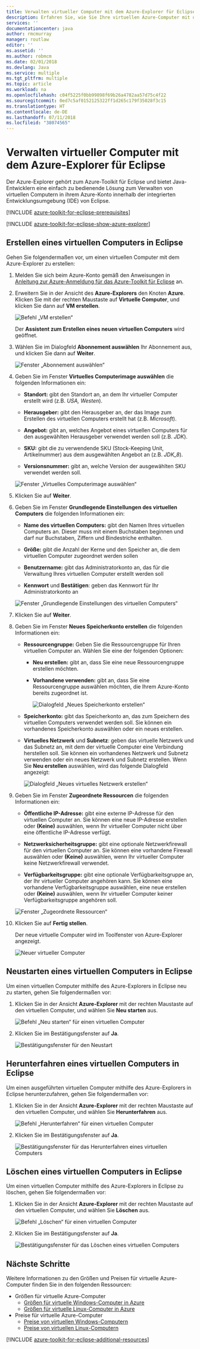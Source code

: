 ```yaml
---
title: Verwalten virtueller Computer mit dem Azure-Explorer für Eclipse
description: Erfahren Sie, wie Sie Ihre virtuellen Azure-Computer mit dem Azure-Explorer für Eclipse verwalten.
services: ''
documentationcenter: java
author: rmcmurray
manager: routlaw
editor: ''
ms.assetid: ''
ms.author: robmcm
ms.date: 02/01/2018
ms.devlang: Java
ms.service: multiple
ms.tgt_pltfrm: multiple
ms.topic: article
ms.workload: na
ms.openlocfilehash: c04f5225f0bb99898f69b26a4782aa57d75c4f22
ms.sourcegitcommit: 0ed7c5af0152125322ff1d265c179f35028f3c15
ms.translationtype: HT
ms.contentlocale: de-DE
ms.lasthandoff: 07/11/2018
ms.locfileid: "38074565"
---
```

# <a name="manage-virtual-machines-by-using-the-azure-explorer-for-eclipse"></a>Verwalten virtueller Computer mit dem Azure-Explorer für Eclipse

Der Azure-Explorer gehört zum Azure-Toolkit für Eclipse und bietet Java-Entwicklern eine einfach zu bedienende Lösung zum Verwalten von virtuellen Computern in ihrem Azure-Konto innerhalb der integrierten Entwicklungsumgebung (IDE) von Eclipse.

[!INCLUDE [azure-toolkit-for-eclipse-prerequisites](../includes/azure-toolkit-for-eclipse-prerequisites.md)]

[!INCLUDE [azure-toolkit-for-eclipse-show-azure-explorer](../includes/azure-toolkit-for-eclipse-show-azure-explorer.md)]

## <a name="create-a-virtual-machine-in-eclipse"></a>Erstellen eines virtuellen Computers in Eclipse

Gehen Sie folgendermaßen vor, um einen virtuellen Computer mit dem Azure-Explorer zu erstellen:

1. Melden Sie sich beim Azure-Konto gemäß den Anweisungen in [Anleitung zur Azure-Anmeldung für das Azure-Toolkit für Eclipse](https://docs.microsoft.com/java/azure/eclipse/azure-toolkit-for-eclipse-sign-in-instructions) an.

2. Erweitern Sie in der Ansicht des **Azure-Explorers** den Knoten **Azure**. Klicken Sie mit der rechten Maustaste auf **Virtuelle Computer**, und klicken Sie dann auf **VM erstellen**.

   ![Befehl „VM erstellen“][CR01]  

   Der **Assistent zum Erstellen eines neuen virtuellen Computers** wird geöffnet.

3. Wählen Sie im Dialogfeld **Abonnement auswählen** Ihr Abonnement aus, und klicken Sie dann auf **Weiter**.

   ![Fenster „Abonnement auswählen“][CR02]

4. Geben Sie im Fenster **Virtuelles Computerimage auswählen** die folgenden Informationen ein:

   * **Standort:** gibt den Standort an, an dem Ihr virtueller Computer erstellt wird (z.B. *USA, Westen*).

   * **Herausgeber:** gibt den Herausgeber an, der das Image zum Erstellen des virtuellen Computers erstellt hat (z.B. *Microsoft*).

   * **Angebot:** gibt an, welches Angebot eines virtuellen Computers für den ausgewählten Herausgeber verwendet werden soll (z.B. *JDK*).

   * **SKU:** gibt die zu verwendende SKU (Stock-Keeping Unit, Artikelnummer) aus dem ausgewählten Angebot an (z.B. *JDK_8*).

   * **Versionsnummer:** gibt an, welche Version der ausgewählten SKU verwendet werden soll.

   ![Fenster „Virtuelles Computerimage auswählen“][CR03]

5. Klicken Sie auf **Weiter**.

6. Geben Sie im Fenster **Grundlegende Einstellungen des virtuellen Computers** die folgenden Informationen ein:

   * **Name des virtuellen Computers:** gibt den Namen Ihres virtuellen Computers an. Dieser muss mit einem Buchstaben beginnen und darf nur Buchstaben, Ziffern und Bindestriche enthalten.

   * **Größe:** gibt die Anzahl der Kerne und den Speicher an, die dem virtuellen Computer zugeordnet werden sollen

   * **Benutzername:** gibt das Administratorkonto an, das für die Verwaltung Ihres virtuellen Computer erstellt werden soll

   * **Kennwort** und **Bestätigen**: geben das Kennwort für Ihr Administratorkonto an

   ![Fenster „Grundlegende Einstellungen des virtuellen Computers“][CR04]

7. Klicken Sie auf **Weiter**.

8. Geben Sie im Fenster **Neues Speicherkonto erstellen** die folgenden Informationen ein:

   * **Ressourcengruppe:** Geben Sie die Ressourcengruppe für Ihren virtuellen Computer an. Wählen Sie eine der folgenden Optionen:
     * **Neu erstellen:** gibt an, dass Sie eine neue Ressourcengruppe erstellen möchten.
     * **Vorhandene verwenden:** gibt an, dass Sie eine Ressourcengruppe auswählen möchten, die Ihrem Azure-Konto bereits zugeordnet ist.

       ![Dialogfeld „Neues Speicherkonto erstellen“][CR05]

   * **Speicherkonto:** gibt das Speicherkonto an, das zum Speichern des virtuellen Computers verwendet werden soll. Sie können ein vorhandenes Speicherkonto auswählen oder ein neues erstellen.

   * **Virtuelles Netzwerk** und **Subnetz**: geben das virtuelle Netzwerk und das Subnetz an, mit dem der virtuelle Computer eine Verbindung herstellen soll. Sie können ein vorhandenes Netzwerk und Subnetz verwenden oder ein neues Netzwerk und Subnetz erstellen. Wenn Sie **Neu erstellen** auswählen, wird das folgende Dialogfeld angezeigt:

      ![Dialogfeld „Neues virtuelles Netzwerk erstellen“][CR06]

9. Geben Sie im Fenster **Zugeordnete Ressourcen** die folgenden Informationen ein:

   * **Öffentliche IP-Adresse:** gibt eine externe IP-Adresse für den virtuellen Computer an. Sie können eine neue IP-Adresse erstellen oder **(Keine)** auswählen, wenn Ihr virtueller Computer nicht über eine öffentliche IP-Adresse verfügt.

   * **Netzwerksicherheitsgruppe:** gibt eine optionale Netzwerkfirewall für den virtuellen Computer an. Sie können eine vorhandene Firewall auswählen oder **(Keine)** auswählen, wenn Ihr virtueller Computer keine Netzwerkfirewall verwendet.

   * **Verfügbarkeitsgruppe:** gibt eine optionale Verfügbarkeitsgruppe an, der Ihr virtueller Computer angehören kann. Sie können eine vorhandene Verfügbarkeitsgruppe auswählen, eine neue erstellen oder **(Keine)** auswählen, wenn Ihr virtueller Computer keiner Verfügbarkeitsgruppe angehören soll.

   ![Fenster „Zugeordnete Ressourcen“][CR07]

10. Klicken Sie auf **Fertig stellen**.  

    Der neue virtuelle Computer wird im Toolfenster von Azure-Explorer angezeigt.

    ![Neuer virtueller Computer][CR08]

## <a name="restart-a-virtual-machine-in-eclipse"></a>Neustarten eines virtuellen Computers in Eclipse

Um einen virtuellen Computer mithilfe des Azure-Explorers in Eclipse neu zu starten, gehen Sie folgendermaßen vor:

1. Klicken Sie in der Ansicht **Azure-Explorer** mit der rechten Maustaste auf den virtuellen Computer, und wählen Sie **Neu starten** aus.

   ![Befehl „Neu starten“ für einen virtuellen Computer][RE01]

1. Klicken Sie im Bestätigungsfenster auf **Ja**.

   ![Bestätigungsfenster für den Neustart][RE02]

## <a name="shut-down-a-virtual-machine-in-eclipse"></a>Herunterfahren eines virtuellen Computers in Eclipse

Um einen ausgeführten virtuellen Computer mithilfe des Azure-Explorers in Eclipse herunterzufahren, gehen Sie folgendermaßen vor:

1. Klicken Sie in der Ansicht **Azure-Explorer** mit der rechten Maustaste auf den virtuellen Computer, und wählen Sie **Herunterfahren** aus.

   ![Befehl „Herunterfahren“ für einen virtuellen Computer][SH01]

1. Klicken Sie im Bestätigungsfenster auf **Ja**.

   ![Bestätigungsfenster für das Herunterfahren eines virtuellen Computers][SH02]

## <a name="delete-a-virtual-machine-in-eclipse"></a>Löschen eines virtuellen Computers in Eclipse

Um einen virtuellen Computer mithilfe des Azure-Explorers in Eclipse zu löschen, gehen Sie folgendermaßen vor:

1. Klicken Sie in der Ansicht **Azure-Explorer** mit der rechten Maustaste auf den virtuellen Computer, und wählen Sie **Löschen** aus.

   ![Befehl „Löschen“ für einen virtuellen Computer][DE01]

1. Klicken Sie im Bestätigungsfenster auf **Ja**.

   ![Bestätigungsfenster für das Löschen eines virtuellen Computers][DE02]

## <a name="next-steps"></a>Nächste Schritte

Weitere Informationen zu den Größen und Preisen für virtuelle Azure-Computer finden Sie in den folgenden Ressourcen:

* Größen für virtuelle Azure-Computer
  * [Größen für virtuelle Windows-Computer in Azure]
  * [Größen für virtuelle Linux-Computer in Azure]
* Preise für virtuelle Azure-Computer
  * [Preise von virtuellen Windows-Computern]
  * [Preise von virtuellen Linux-Computern]

[!INCLUDE [azure-toolkit-for-eclipse-additional-resources](../includes/azure-toolkit-for-eclipse-additional-resources.md)]

<!-- URL List -->

[Größen für virtuelle Windows-Computer in Azure]: /azure/virtual-machines/virtual-machines-windows-sizes
[Größen für virtuelle Linux-Computer in Azure]: /azure/virtual-machines/virtual-machines-linux-sizes
[Preise von virtuellen Windows-Computern]: /pricing/details/virtual-machines/windows/
[Preise von virtuellen Linux-Computern]: /pricing/details/virtual-machines/linux/

<!-- IMG List -->

[RE01]: media/azure-toolkit-for-eclipse-managing-virtual-machines-using-azure-explorer/RE01.png
[RE02]: media/azure-toolkit-for-eclipse-managing-virtual-machines-using-azure-explorer/RE02.png

[SH01]: media/azure-toolkit-for-eclipse-managing-virtual-machines-using-azure-explorer/SH01.png
[SH02]: media/azure-toolkit-for-eclipse-managing-virtual-machines-using-azure-explorer/SH02.png

[DE01]: media/azure-toolkit-for-eclipse-managing-virtual-machines-using-azure-explorer/DE01.png
[DE02]: media/azure-toolkit-for-eclipse-managing-virtual-machines-using-azure-explorer/DE02.png

[CR01]: media/azure-toolkit-for-eclipse-managing-virtual-machines-using-azure-explorer/CR01.png
[CR02]: media/azure-toolkit-for-eclipse-managing-virtual-machines-using-azure-explorer/CR02.png
[CR03]: media/azure-toolkit-for-eclipse-managing-virtual-machines-using-azure-explorer/CR03.png
[CR04]: media/azure-toolkit-for-eclipse-managing-virtual-machines-using-azure-explorer/CR04.png
[CR05]: media/azure-toolkit-for-eclipse-managing-virtual-machines-using-azure-explorer/CR05.png
[CR06]: media/azure-toolkit-for-eclipse-managing-virtual-machines-using-azure-explorer/CR06.png
[CR07]: media/azure-toolkit-for-eclipse-managing-virtual-machines-using-azure-explorer/CR07.png
[CR08]: media/azure-toolkit-for-eclipse-managing-virtual-machines-using-azure-explorer/CR08.png
